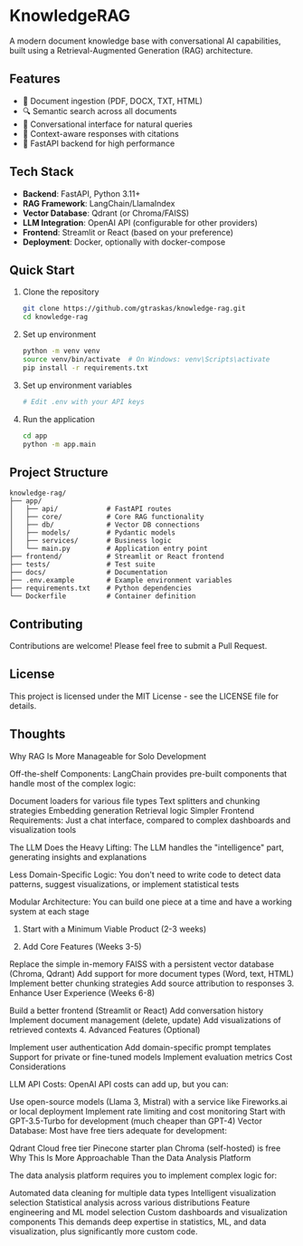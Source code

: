 # KnowledgeRAG

A modern document knowledge base with conversational AI capabilities, built using a Retrieval-Augmented Generation (RAG) architecture.

## Features

- 📄 Document ingestion (PDF, DOCX, TXT, HTML)
- 🔍 Semantic search across all documents
- 💬 Conversational interface for natural queries
- 🧠 Context-aware responses with citations
- 🚀 FastAPI backend for high performance

## Tech Stack

- **Backend**: FastAPI, Python 3.11+
- **RAG Framework**: LangChain/LlamaIndex
- **Vector Database**: Qdrant (or Chroma/FAISS)
- **LLM Integration**: OpenAI API (configurable for other providers)
- **Frontend**: Streamlit or React (based on your preference)
- **Deployment**: Docker, optionally with docker-compose

## Quick Start

1. Clone the repository

    ```bash
    git clone https://github.com/gtraskas/knowledge-rag.git
    cd knowledge-rag
    ```

2. Set up environment

    ```bash
    python -m venv venv
    source venv/bin/activate  # On Windows: venv\Scripts\activate
    pip install -r requirements.txt
    ```

3. Set up environment variables

    ```bash
    # Edit .env with your API keys
    ```

4. Run the application

    ```bash
    cd app
    python -m app.main
    ```

## Project Structure

```plaintext
knowledge-rag/
├── app/
│   ├── api/            # FastAPI routes
│   ├── core/           # Core RAG functionality
│   ├── db/             # Vector DB connections
│   ├── models/         # Pydantic models
│   ├── services/       # Business logic
│   └── main.py         # Application entry point
├── frontend/           # Streamlit or React frontend
├── tests/              # Test suite
├── docs/               # Documentation
├── .env.example        # Example environment variables
├── requirements.txt    # Python dependencies
└── Dockerfile          # Container definition
```

## Contributing

Contributions are welcome! Please feel free to submit a Pull Request.

## License

This project is licensed under the MIT License - see the LICENSE file for details.

## Thoughts

Why RAG Is More Manageable for Solo Development

Off-the-shelf Components: LangChain provides pre-built components that handle most of the complex logic:

Document loaders for various file types
Text splitters and chunking strategies
Embedding generation
Retrieval logic
Simpler Frontend Requirements: Just a chat interface, compared to complex dashboards and visualization tools

The LLM Does the Heavy Lifting: The LLM handles the "intelligence" part, generating insights and explanations

Less Domain-Specific Logic: You don't need to write code to detect data patterns, suggest visualizations, or implement statistical tests

Modular Architecture: You can build one piece at a time and have a working system at each stage

1. Start with a Minimum Viable Product (2-3 weeks)

2. Add Core Features (Weeks 3-5)

Replace the simple in-memory FAISS with a persistent vector database (Chroma, Qdrant)
Add support for more document types (Word, text, HTML)
Implement better chunking strategies
Add source attribution to responses
3. Enhance User Experience (Weeks 6-8)

Build a better frontend (Streamlit or React)
Add conversation history
Implement document management (delete, update)
Add visualizations of retrieved contexts
4. Advanced Features (Optional)

Implement user authentication
Add domain-specific prompt templates
Support for private or fine-tuned models
Implement evaluation metrics
Cost Considerations

LLM API Costs: OpenAI API costs can add up, but you can:

Use open-source models (Llama 3, Mistral) with a service like Fireworks.ai or local deployment
Implement rate limiting and cost monitoring
Start with GPT-3.5-Turbo for development (much cheaper than GPT-4)
Vector Database: Most have free tiers adequate for development:

Qdrant Cloud free tier
Pinecone starter plan
Chroma (self-hosted) is free
Why This Is More Approachable Than the Data Analysis Platform

The data analysis platform requires you to implement complex logic for:

Automated data cleaning for multiple data types
Intelligent visualization selection
Statistical analysis across various distributions
Feature engineering and ML model selection
Custom dashboards and visualization components
This demands deep expertise in statistics, ML, and data visualization, plus significantly more custom code.
